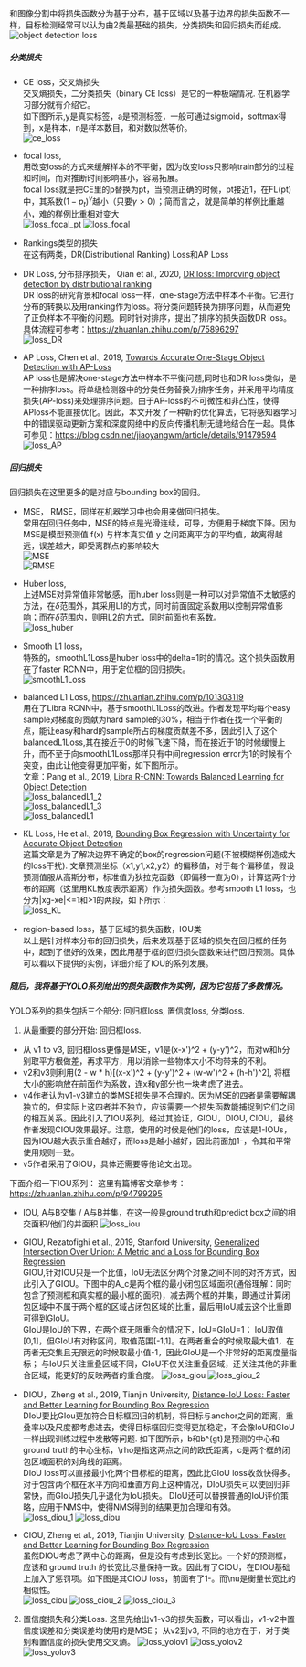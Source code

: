 和图像分割中将损失函数分为基于分布，基于区域以及基于边界的损失函数不一样，目标检测经常可以认为由2类最基础的损失，分类损失和回归损失而组成。  
![object detection loss](https://user-images.githubusercontent.com/42667259/91607219-d6a6fc00-e973-11ea-9f5e-0ba331b713cf.png)


##### 分类损失
- CE loss，交叉熵损失    
交叉熵损失，二分类损失（binary CE loss）是它的一种极端情况. 在机器学习部分就有介绍它。  
如下图所示,y是真实标签，a是预测标签，一般可通过sigmoid，softmax得到，x是样本，n是样本数目，和对数似然等价。    
![ce_loss](https://user-images.githubusercontent.com/42667259/91491995-2c689f00-e8b5-11ea-8294-e6c122da3476.png)  

- focal loss,   
用改变loss的方式来缓解样本的不平衡，因为改变loss只影响train部分的过程和时间，而对推断时间影响甚小，容易拓展。  
focal loss就是把CE里的p替换为pt，当预测正确的时候，pt接近1，在FL(pt)中，其系数$(1-p_t)^\gamma$越小（只要$\gamma>0$）；简而言之，就是简单的样例比重越小，难的样例比重相对变大   
![loss_focal_pt](https://user-images.githubusercontent.com/42667259/91609496-d0b31a00-e977-11ea-9f2e-be3e883acd90.png)
![loss_focal](https://user-images.githubusercontent.com/42667259/91609497-d14bb080-e977-11ea-9753-4d1edb2d9632.png)

- Rankings类型的损失  
在这有两类，DR(Distributional Ranking) Loss和AP Loss  
- DR Loss, 分布排序损失， Qian et al., 2020, [DR loss: Improving object detection by distributional ranking](https://openaccess.thecvf.com/content_CVPR_2020/papers/Qian_DR_Loss_Improving_Object_Detection_by_Distributional_Ranking_CVPR_2020_paper.pdf)      
DR loss的研究背景和focal loss一样，one-stage方法中样本不平衡。它进行分布的转换以及用ranking作为loss。将分类问题转换为排序问题，从而避免了正负样本不平衡的问题。同时针对排序，提出了排序的损失函数DR loss。具体流程可参考：https://zhuanlan.zhihu.com/p/75896297  
![loss_DR](https://user-images.githubusercontent.com/42667259/91613528-fba16c00-e97f-11ea-964b-ec0896f25d05.png)  

- AP Loss, Chen et al., 2019, [Towards Accurate One-Stage Object Detection with AP-Loss](https://openaccess.thecvf.com/content_CVPR_2019/papers/Chen_Towards_Accurate_One-Stage_Object_Detection_With_AP-Loss_CVPR_2019_paper.pdf)  
AP loss也是解决one-stage方法中样本不平衡问题,同时也和DR loss类似，是一种排序loss。将单级检测器中的分类任务替换为排序任务，并采用平均精度损失(AP-loss)来处理排序问题。由于AP-loss的不可微性和非凸性，使得APloss不能直接优化。因此，本文开发了一种新的优化算法，它将感知器学习中的错误驱动更新方案和深度网络中的反向传播机制无缝地结合在一起。具体可参见：https://blog.csdn.net/jiaoyangwm/article/details/91479594  
![loss_AP](https://user-images.githubusercontent.com/42667259/91614056-12948e00-e981-11ea-86a3-12c83826e493.png)


##### 回归损失
回归损失在这里更多的是对应与bounding box的回归。  
- MSE， RMSE，同样在机器学习中也会用来做回归损失。  
常用在回归任务中，MSE的特点是光滑连续，可导，方便用于梯度下降。因为MSE是模型预测值 f(x) 与样本真实值 y 之间距离平方的平均值，故离得越远，误差越大，即受离群点的影响较大  
![MSE](https://user-images.githubusercontent.com/42667259/91484410-7481c480-e8a9-11ea-851d-a3e69408d395.png)  
![RMSE](https://user-images.githubusercontent.com/42667259/91490109-34730f80-e8b2-11ea-9a97-726b2a25208f.png)

- Huber loss,  
上述MSE对异常值非常敏感，而huber loss则是一种可以对异常值不太敏感的方法，在$\delta$范围外，其采用L1的方式，同时前面固定系数用以控制异常值影响；而在$\delta$范围内，则用L2的方式，同时前面也有系数。  
![loss_huber](https://user-images.githubusercontent.com/42667259/91897431-92c93500-ec9a-11ea-847a-6591fb86e5b2.png)

- Smooth L1 loss，  
特殊的，smoothL1Loss是huber loss中的delta=1时的情况。这个损失函数用在了faster RCNN中，用于定位框的回归损失。    
![smoothL1Loss](https://user-images.githubusercontent.com/42667259/91488847-36d46a00-e8b0-11ea-8197-dfbf551309d5.png)

- balanced L1 Loss,
https://zhuanlan.zhihu.com/p/101303119   
用在了Libra RCNN中，基于smoothL1Loss的改进。作者发现平均每个easy sample对梯度的贡献为hard sample的30%，相当于作者在找一个平衡的点，能让easy和hard的sample所占的梯度贡献差不多，因此引入了这个balancedL1Loss,其在接近于0的时候飞速下降，而在接近于1的时候缓慢上升，而不至于向smoothL1Loss那样只有中间regression error为1的时候有个突变，由此让他变得更加平衡，如下图所示。  
文章：Pang et al., 2019, [Libra R-CNN: Towards Balanced Learning for Object Detection](https://openaccess.thecvf.com/content_CVPR_2019/papers/Pang_Libra_R-CNN_Towards_Balanced_Learning_for_Object_Detection_CVPR_2019_paper.pdf)  
![loss_balancedL1_2](https://user-images.githubusercontent.com/42667259/91611535-ca26a180-e97b-11ea-81ee-9c09cafce4e4.png)  
![loss_balancedL1_3](https://user-images.githubusercontent.com/42667259/91611538-ca26a180-e97b-11ea-9672-ac3b5908fa24.png)  
![loss_balancedL1](https://user-images.githubusercontent.com/42667259/91611532-c98e0b00-e97b-11ea-8f2a-b9c8375c1ed7.png)

- KL Loss, He et al., 2019, [Bounding Box Regression with Uncertainty for Accurate Object Detection](https://openaccess.thecvf.com/content_CVPR_2019/papers/He_Bounding_Box_Regression_With_Uncertainty_for_Accurate_Object_Detection_CVPR_2019_paper.pdf)  
这篇文章是为了解决边界不确定的box的regression问题(不被模糊样例造成大的loss干扰). 文章预测坐标（x1,y1,x2,y2）的偏移值，对于每个偏移值，假设预测值服从高斯分布，标准值为狄拉克函数（即偏移一直为0），计算这两个分布的距离（这里用KL散度表示距离）作为损失函数。参考smooth L1 loss，也分为|xg-xe|<=1和>1的两段，如下所示：   
![loss_KL](https://user-images.githubusercontent.com/42667259/91612859-9731dd00-e97e-11ea-8bea-f1e74d3323fb.png)

- region-based loss，基于区域的损失函数，IOU类    
以上是针对样本分布的回归损失，后来发现基于区域的损失在回归框的任务中，起到了很好的效果，因此用基于框的回归损失函数来进行回归预测。具体可以看以下提供的实例，详细介绍了IOU的系列发展。


##### 随后，我将基于YOLO系列给出的损失函数作为实例，因为它包括了多数情况。

YOLO系列的损失包括三个部分: 回归框loss, 置信度loss, 分类loss.
1. 从最重要的部分开始: 回归框loss. 
- 从 v1 to v3, 回归框loss更像是MSE，v1是(x-x')^2 + (y-y')^2，而对w和h分别取平方根做差，再求平方，用以消除一些物体大小不均带来的不利。
- v2和v3则利用(2 - w * h)[(x-x')^2 + (y-y')^2 + (w-w')^2 + (h-h')^2], 将框大小的影响放在前面作为系数，连x和y部分也一块考虑了进去。
- v4作者认为v1-v3建立的类MSE损失是不合理的。因为MSE的四者是需要解耦独⽴的，但实际上这四者并不独⽴，应该需要⼀个损失函数能捕捉到它们之间的相互关系。因此引入了IOU系列。经过其验证，GIOU，DIOU, CIOU，最终作者发现CIOU效果最好。注意，使用的时候是他们的loss，应该是1-IOUs，因为IOU越大表示重合越好，而loss是越小越好，因此前面加1-，令其和平常使用规则一致。
- v5作者采用了GIOU，具体还需要等他论文出现。

下面介绍一下IOU系列：
这里有篇博客文章参考：https://zhuanlan.zhihu.com/p/94799295
- IOU, A与B交集 / A与B并集，在这一般是ground truth和predict box之间的相交面积/他们的并面积
![loss_iou](https://user-images.githubusercontent.com/42667259/90417901-ab3f2a00-e0b4-11ea-9606-aa61bda33ba2.png)

- GIOU, Rezatofighi et al., 2019, Stanford University, [Generalized Intersection Over Union: A Metric and a Loss for Bounding Box Regression](https://arxiv.org/abs/1902.09630)  
GIOU,针对IOU只是一个比值，IoU无法区分两个对象之间不同的对齐方式，因此引入了GIOU。下图中的A_c是两个框的最小闭包区域面积(通俗理解：同时包含了预测框和真实框的最小框的面积)，减去两个框的并集，即通过计算闭包区域中不属于两个框的区域占闭包区域的比重，最后用IoU减去这个比重即可得到GIoU。  
GIoU是IoU的下界，在两个框无限重合的情况下，IoU=GIoU=1；
IoU取值[0,1]，但GIoU有对称区间，取值范围[-1,1]。在两者重合的时候取最大值1，在两者无交集且无限远的时候取最小值-1，因此GIoU是一个非常好的距离度量指标；
与IoU只关注重叠区域不同，GIoU不仅关注重叠区域，还关注其他的非重合区域，能更好的反映两者的重合度。
![loss_giou](https://user-images.githubusercontent.com/42667259/90414506-28b46b80-e0b0-11ea-9857-1347deb18e3f.png)
![loss_giou_2](https://user-images.githubusercontent.com/42667259/90415426-5bab2f00-e0b1-11ea-9b22-e6ca14bb7aab.png)

- DIOU，Zheng et al., 2019, Tianjin University, [Distance-IoU Loss: Faster and Better Learning for Bounding Box Regression](https://arxiv.org/pdf/1911.08287.pdf)  
DIoU要比GIou更加符合目标框回归的机制，将目标与anchor之间的距离，重叠率以及尺度都考虑进去，使得目标框回归变得更加稳定，不会像IoU和GIoU一样出现训练过程中发散等问题. 如下图所示，b和b^{gt}是预测的中心和ground truth的中心坐标，\rho是指这两点之间的欧氏距离，c是两个框的闭包区域面积的对角线的距离。  
DIoU loss可以直接最小化两个目标框的距离，因此比GIoU loss收敛快得多。
对于包含两个框在水平方向和垂直方向上这种情况，DIoU损失可以使回归非常快，而GIoU损失几乎退化为IoU损失。
DIoU还可以替换普通的IoU评价策略，应用于NMS中，使得NMS得到的结果更加合理和有效。  
![loss_diou_1](https://user-images.githubusercontent.com/42667259/90418168-10931b00-e0b5-11ea-8a21-1ff7f84cffd3.png)
![loss_diou](https://user-images.githubusercontent.com/42667259/90417766-7c28b880-e0b4-11ea-8d7e-7934f016eea2.png)

- CIOU, Zheng et al., 2019, Tianjin University, [Distance-IoU Loss: Faster and Better Learning for Bounding Box Regression](https://arxiv.org/pdf/1911.08287.pdf)  
虽然DIOU考虑了两中心的距离，但是没有考虑到⻓宽⽐。⼀个好的预测框，应该和 ground truth 的⻓宽⽐尽量保持⼀致。因此有了CIOU，在DIOU基础上加入了惩罚项。如下图是其CIOU loss，前面有了1-。而\nu是衡量长宽比的相似性。  
![loss_ciou](https://user-images.githubusercontent.com/42667259/90419415-cf9c0600-e0b6-11ea-9a82-1b8b228a684d.png)
![loss_ciou_2](https://user-images.githubusercontent.com/42667259/90419536-040fc200-e0b7-11ea-916a-40c2c51f41b2.png)
![loss_ciou_3](https://user-images.githubusercontent.com/42667259/90419540-04a85880-e0b7-11ea-8ba2-23fb92884fee.png)

2. 置信度损失和分类Loss.
这里先给出v1-v3的损失函数，可以看出，v1-v2中置信度误差和分类误差均使用的是MSE；
从v2到v3, 不同的地⽅在于，对于类别和置信度的损失使⽤交叉熵。
![loss_yolov1](https://user-images.githubusercontent.com/42667259/90420638-83ea5c00-e0b8-11ea-8fb2-73239c4bdba3.png)
![loss_yolov2](https://user-images.githubusercontent.com/42667259/90420640-851b8900-e0b8-11ea-823a-4a54374031ab.png)
![loss_yolov3](https://user-images.githubusercontent.com/42667259/90420641-851b8900-e0b8-11ea-96b1-7db01ef28c2c.png)

